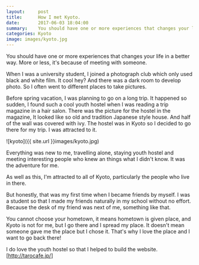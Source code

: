 ```yaml
---
layout:     post
title:      How I met Kyoto.
date:       2017-06-03 18:04:00
summary:    You should have one or more experiences that changes your life in a better way.
categories: Kyoto
image: images/kyoto.jpg
---
```


You should have one or more experiences that changes your life in a better way. More or less, it's because of meeting with someone.


When I was a university student, I joined a photograph club which only used black and white film. It cool hey? And there was a dark room to develop photo. So I often went to different places to take pictures.


Before spring vacation, I was planning to go on a long trip. It happened so sudden, I found such a cool youth hostel when I was reading a trip magazine in a hair salon. There was the picture for the hostel in the magazine, It looked like so old and tradition Japanese style house. And half of the wall was covered with ivy. The hostel was in Kyoto so I decided to go there for my trip. I was attracted to it.


![kyoto]({{ site.url }}images/kyoto.jpg)


Everything was new to me, travelling alone, staying youth hostel and meeting interesting people who knew an things what I didn't know. It was the adventure for me.


As well as this, I'm attracted to all of Kyoto, particularly the people who live in there.


But honestly, that was my first time when I became friends by myself. I was a student so that I made my friends naturally in my school without no effort. Because the desk of my friend was next of me, something like that.


You cannot choose your hometown, it means hometown is given place, and Kyoto is not for me, but I go there and I spread my place. It doesn't mean someone gave me the place but I chose it. That's why I love the place and I want to go back there!


I do love the youth hostel so that I helped to build the website.
[http://tarocafe.jp/]
